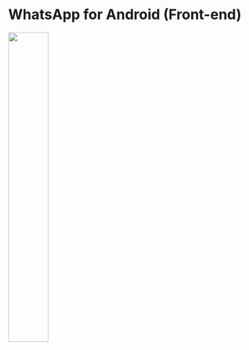 # WhatsApp for Android (Front-end)
<img src = "https://user-images.githubusercontent.com/22788214/84953777-c374e600-b111-11ea-86f8-06fb0d1edd31.jpeg" width = 40%/>
